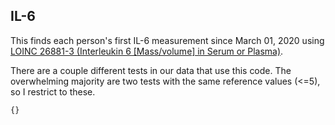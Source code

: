 ## IL-6 

This finds each person's first IL-6 measurement since March 01, 2020 using [LOINC 26881-3 (Interleukin 6 [Mass/volume] in Serum or Plasma)](https://athena.ohdsi.org/search-terms/terms/3023091). 

There are a couple different tests in our data that use this code. The overwhelming majority are two tests with the same reference values (<=5), so I restrict to these.

```SQL
{}
```
